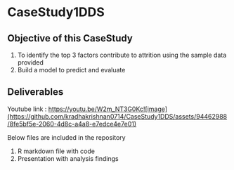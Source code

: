 # CaseStudy1DDS

## Objective of this CaseStudy

1. To identify the top 3 factors contribute to attrition using the sample data provided
2. Build a model to predict and evaluate

## Deliverables

Youtube link : https://youtu.be/W2m_NT3G0Kc![image](https://github.com/kradhakrishnan0714/CaseStudy1DDS/assets/94462988/8fe5bf5e-2060-4d8c-a4a8-e7edce4e7e01)


Below files are included in the repository

1. R markdown file with code
2. Presentation with analysis findings
